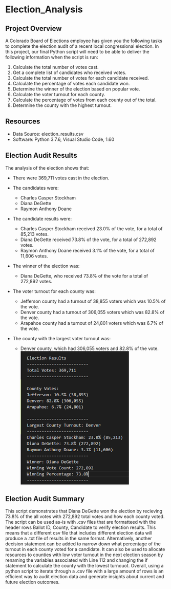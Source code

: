 # Election_Analysis

## Project Overview
A Colorado Board of Elections employee has given you the following tasks to complete the election audit of a recent local congressional election.
In this project, our final Python script will need to be able to deliver the following information when the script is run: 

1. Calculate the total number of votes cast.
2. Get a complete list of candidates who received votes.
3. Calculate the total number of votes for each candidate received.
4. Calculate the percentage of votes each candidate won.
5. Determine the winner of the election based on popular vote.
6. Calculate the voter turnout for each county.
7. Calculate the percentage of votes from each county out of the total.
8. Determine the county with the highest turnout.

## Resources
- Data Source: election_results.csv
- Software: Python 3.7.6, Visual Studio Code, 1.60

## Election Audit Results
The analysis of the election shows that:

- There were 369,711 votes cast in the election.

- The candidates were:

    - Charles Casper Stockham
    - Diana DeGette
    - Raymon Anthony Doane
- The candidate results were:

    - Charles Casper Stockham received 23.0% of the vote, for a total of 85,213 votes.
    - Diana DeGette received 73.8% of the vote, for a total of 272,892 votes.
    - Raymon Anthony Doane received 3.1% of the vote, for a total of 11,606 votes.

- The winner of the election was:

    - Diana DeGette, who received 73.8% of the vote for a total of 272,892 votes.

- The voter turnout for each county was:
    - Jefferson county had a turnout of 38,855 voters which was 10.5% of the vote.
    - Denver county had a turnout of 306,055 voters which was 82.8% of the vote.
    - Arapahoe county had a turnout of 24,801 voters which was 6.7% of the vote.

- The county with the largest voter turnout was:
    - Denver county, which had 306,055 voters and 82.8% of the vote.
![Image of Election Results .txt file](/resources/election_results.png)
## Election Audit Summary

This script demonstrates that Diana DeGette won the election by recieving 73.8% of the all votes with 272,892 total votes and how each county voted. The script can be used as-is with .csv files that are formatteed with the header rows Ballot ID, County, Candidate to verify election results. This means that a different csv file that includes different election data will produce a .txt file of results in the same format. Alternatively, another decision statement can be added to narrow down what percentage of the turnout in each county voted for a candidate. It can also be used to allocate resources to counties with low voter turnout in the next election season by renaming the variables associated with Line 112 and changing the if statement to calculate the county with the lowest turnouot. Overall, using a python script to iterate through a .csv file with a large amount of rows is an efficient way to audit election data and generate insights about current and future election outcomes.
